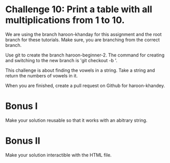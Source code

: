 # Challenge 10: Print a table with all multiplications from 1 to 10.

We are using the branch haroon-khanday for this assignment and the root branch for these tutorials. Make sure, you are branching from the correct branch.

Use git to create the branch haroon-beginner-2. The command for creating and switching to the new branch is 'git checkout -b <branch-name>'.

This challenge is about finding the vowels in a string. Take a string and return the numbers of vowels in it.

When you are finished, create a pull request on Github for haroon-khandey.

# Bonus I

Make your solution reusable so that it works with an abitrary string.

# Bonus II

Make your solution interactible with the HTML file.
